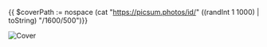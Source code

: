 {{ $coverPath := nospace (cat "https://picsum.photos/id/" ((randInt 1 1000) | toString) "/1600/500")}}

![Cover]({{$coverPath}})